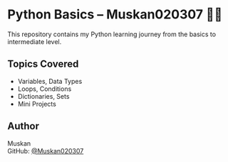 # Python Basics – Muskan020307 👩‍💻

This repository contains my Python learning journey from the basics to intermediate level.

## Topics Covered
- Variables, Data Types
- Loops, Conditions
- Dictionaries, Sets
- Mini Projects

## Author
Muskan  
GitHub: [@Muskan020307](https://github.com/Muskan020307)